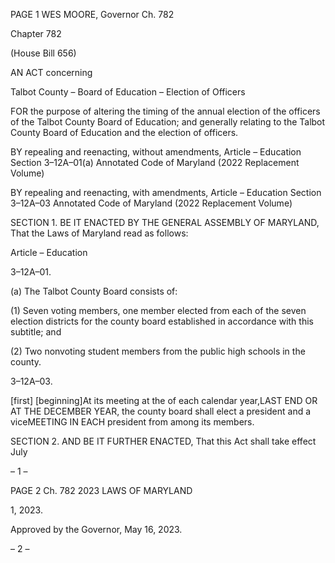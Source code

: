 PAGE 1
WES MOORE, Governor Ch. 782

Chapter 782

(House Bill 656)

AN ACT concerning

Talbot County – Board of Education – Election of Officers

FOR the purpose of altering the timing of the annual election of the officers of the Talbot
County Board of Education; and generally relating to the Talbot County Board of
Education and the election of officers.

BY repealing and reenacting, without amendments,
Article – Education
Section 3–12A–01(a)
Annotated Code of Maryland
(2022 Replacement Volume)

BY repealing and reenacting, with amendments,
Article – Education
Section 3–12A–03
Annotated Code of Maryland
(2022 Replacement Volume)

SECTION 1. BE IT ENACTED BY THE GENERAL ASSEMBLY OF MARYLAND,
That the Laws of Maryland read as follows:

Article – Education

3–12A–01.

(a) The Talbot County Board consists of:

(1) Seven voting members, one member elected from each of the seven
election districts for the county board established in accordance with this subtitle; and

(2) Two nonvoting student members from the public high schools in the
county.

3–12A–03.

[first] [beginning]At its meeting at the of each calendar year,LAST END OR AT THE
DECEMBER YEAR, the county board shall elect a president and a viceMEETING IN EACH
president from among its members.

SECTION 2. AND BE IT FURTHER ENACTED, That this Act shall take effect July

– 1 –

PAGE 2
Ch. 782 2023 LAWS OF MARYLAND

1, 2023.

Approved by the Governor, May 16, 2023.

– 2 –